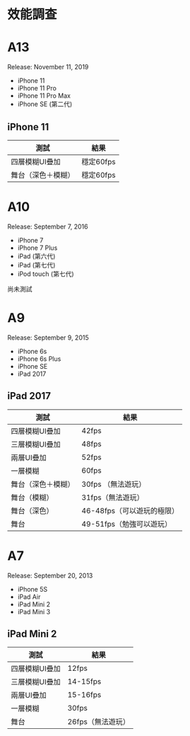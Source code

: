 # 效能調查

# A13
Release: November 11, 2019

- iPhone 11
- iPhone 11 Pro
- iPhone 11 Pro Max
- iPhone SE (第二代)

## iPhone 11
測試 | 結果
------------ | ------------- |
四層模糊UI疊加 | 穩定60fps
舞台（深色＋模糊） | 穩定60fps

# A10
Release: September 7, 2016

- iPhone 7
- iPhone 7 Plus
- iPad (第六代)
- iPad (第七代)
- iPod touch (第七代)

尚未測試

# A9
Release: September 9, 2015

- iPhone 6s
- iPhone 6s Plus
- iPhone SE
- iPad 2017

## iPad 2017
測試 | 結果
------------ | ------------- |
四層模糊UI疊加 | 42fps
三層模糊UI疊加 | 48fps
兩層UI疊加 | 52fps
一層模糊 | 60fps
舞台（深色＋模糊） | 30fps （無法遊玩）
舞台（模糊） | 31fps（無法遊玩）
舞台（深色） | 46-48fps（可以遊玩的極限）
舞台 | 49-51fps（勉強可以遊玩）

# A7
Release: September 20, 2013

- iPhone 5S
- iPad Air
- iPad Mini 2
- iPad Mini 3

## iPad Mini 2
測試 | 結果
------------ | ------------- |
四層模糊UI疊加 | 12fps
三層模糊UI疊加 | 14-15fps
兩層UI疊加 | 15-16fps
一層模糊 | 30fps
舞台 | 26fps（無法遊玩）
